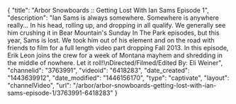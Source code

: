 {
    "title": "Arbor Snowboards :: Getting Lost With Ian Sams Episode 1",
    "description": "Ian Sams is always somewhere. Somewhere is anywhere really... In his head, rolling up, and dropping in all qualify. We generally see him crushing it in Bear Mountain's Sunday In The Park episodes, but this year, Sams is lost. We took him out of his element and on the road with friends to film for a full length video part dropping Fall 2013. In this episode, Erik Leon joins the crew for a week of Montana mayhem and shredding in the middle of nowhere. Let it roll!\nDirected\/Filmed\/Edited By: Eli Weiner",
    "channelid": "3763991",
    "videoid": "6418283",
    "date_created": "1443639912",
    "date_modified": "1446156170",
    "type": "captivate",
    "layout": "channelVideo",
    "url": "\/arbor\/arbor-snowboards-getting-lost-with-ian-sams-episode-1\/3763991-6418283"
}